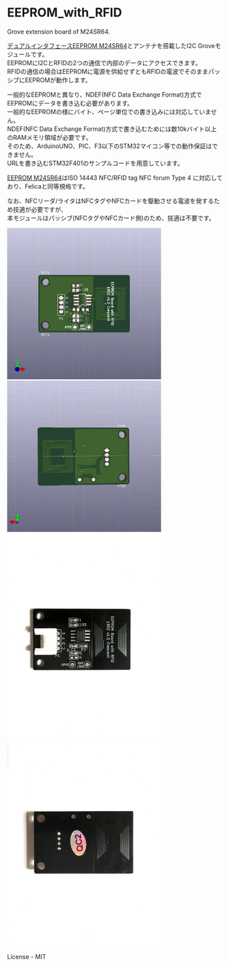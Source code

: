 # EEPROM_with_RFID
Grove extension board of M24SR64.

[デュアルインタフェースEEPROM M24SR64][1]とアンテナを搭載したI2C Groveモジュールです。  
EEPROMにI2CとRFIDの2つの通信で内部のデータにアクセスできます。  
RFIDの通信の場合はEEPROMに電源を供給せずともRFIDの電波でそのままパッシブにEEPROMが動作します。  

一般的なEEPROMと異なり、NDEF(NFC Data Exchange Format)方式でEEPROMにデータを書き込む必要があります。  
一般的なEEPROMの様にバイト、ページ単位での書き込みには対応していません。  
NDEF(NFC Data Exchange Format)方式で書き込むためには数10kバイト以上のRAMメモリ領域が必要です。  
そのため、ArduinoUNO、PIC、F3以下のSTM32マイコン等での動作保証はできません。  
URLを書き込むSTM32F401のサンプルコードを用意しています。  

[EEPROM M24SR64][1]はISO 14443 NFC/RFID tag NFC forum Type 4 に対応しており、Felicaと同等規格です。
  
なお、NFCリーダ/ライタはNFCタグやNFCカードを駆動させる電波を発するため技適が必要ですが、  
本モジュールはパッシブ(NFCタグやNFCカード側)のため、技適は不要です。  

 <img src="https://github.com/meerstern/EEPROM_with_RFID/blob/master/img1.jpg" width="360">
 <img src="https://github.com/meerstern/EEPROM_with_RFID/blob/master/img2.jpg" width="360">
 
  <img src="https://github.com/meerstern/EEPROM_with_RFID/blob/master/photo1.JPG" width="360">
 <img src="https://github.com/meerstern/EEPROM_with_RFID/blob/master/photo2.JPG" width="360">
 
[1]: https://www.st.com/ja/nfc/m24sr64-y.html "*1"

License - MIT
